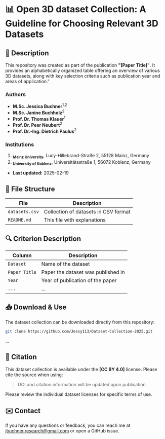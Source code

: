 # 📊 Open 3D dataset Collection: A Guideline for Choosing Relevant 3D Datasets

## 📌 Description

This repository was created as part of the publication **"[Paper Title]"**. It provides an alphabetically organized table offering an overview of various 3D datasets, along with key selection criteria such as publication year and areas of application."

### Authors
- **M.Sc. Jessica Buchner**<sup>1,2</sup>  
- **M.Sc. Janine Buchholz**<sup>2</sup>  
- **Prof. Dr. Thomas Klauer**<sup>1</sup>  
- **Prof. Dr. Peer Neubert**<sup>2</sup>  
- **Prof. Dr.-Ing. Dietrich Paulus**<sup>2</sup>

### Institutions
1. <sub>**Mainz University**</sub>, Lucy-Hillebrand-Straße 2, 55128 Mainz, Germany  
2. <sub>**University of Koblenz**</sub>, Universitätsstraße 1, 56072 Koblenz, Germany

- **Last updated:** 
    2025-02-19

## 📂 File Structure

| File            | Description                              |
| --------------- | ---------------------------------------- |
| `datasets.csv`  | Collection of datasets in CSV format     |
| `README.md`     | This file with explanations              |

## 🔍 Criterion Description

| Column        | Description                        |
| ------------- | ---------------------------------- |
| `Dataset`     | Name of the dataset                |
| `Paper Title` | Paper the dataset was published in |
| `Year`        | Year of publication of the paper   |
| `...`         | ...                                |

## 📥 Download & Use

The dataset collection can be downloaded directly from this repository:

```bash
git clone https://github.com/Jessy113/Dataset-Collection-2025.git

```



...

## 🔗 Citation

This dataset collection is available under the **[CC BY 4.0]** license. Please cite the source when using:

> DOI and citation information will be updated upon publication.

Please review the individual dataset licenses for specific terms of use.


## ✉️ Contact

If you have any questions or feedback, you can reach me at jbuchner.research@gmail.com or open a GitHub issue.

